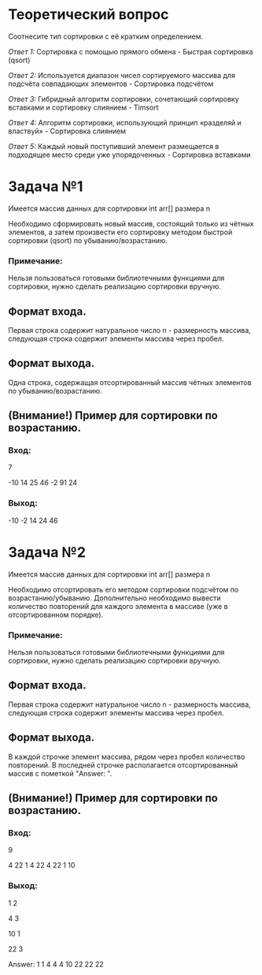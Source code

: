 # Теоретический вопрос
Соотнесите тип сортировки с её кратким определением.

_Ответ 1:_
Сортировка с помощью прямого обмена -
Быстрая сортировка (qsort)

_Ответ 2:_
Используется диапазон чисел сортируемого массива для подсчёта совпадающих элементов -
Сортировка подсчётом

_Ответ 3:_
Гибридный алгоритм сортировки, сочетающий сортировку вставками и сортировку слиянием -
Timsort

_Ответ 4:_
Алгоритм сортировки, использующий принцип «разделяй и властвуй» -
Сортировка слиянием

_Ответ 5:_
Каждый новый поступивший элемент размещается в подходящее место среди уже упорядоченных -
Сортировка вставками

# Задача №1

Имеется массив данных для сортировки int arr[] размера n

Необходимо сформировать новый массив, состоящий только из чётных элементов, а затем произвести его сортировку методом быстрой сортировки (qsort) по убыванию/возрастанию.

### Примечание:

Нельзя пользоваться готовыми библиотечными функциями для сортировки, нужно сделать реализацию сортировки вручную.

## Формат входа. 

Первая строка содержит натуральное число n - размерность массива, следующая строка содержит элементы массива через пробел.

## Формат выхода.

Одна строка, содержащая отсортированный массив чётных элементов по убыванию/возрастанию.


## (Внимание!) Пример для сортировки по возрастанию.

### Вход:

7

-10 14 25 46 -2 91 24

### Выход:

-10 -2 14 24 46


# Задача №2

Имеется массив данных для сортировки int arr[] размера n

Необходимо отсортировать его методом сортировки подсчётом по возрастанию/убыванию. Дополнительно необходимо вывести количество повторений для каждого элемента в массиве (уже в отсортированном порядке).


### Примечание:

Нельзя пользоваться готовыми библиотечными функциями для сортировки, нужно сделать реализацию сортировки вручную.


## Формат входа. 

Первая строка содержит натуральное число n - размерность массива, следующая строка содержит элементы массива через пробел.

## Формат выхода.

В каждой строчке элемент массива, рядом через пробел количество повторений.
В последней строчке располагается отсортированный массив с пометкой "Answer: ".


## (Внимание!) Пример для сортировки по возрастанию.

### Вход:

9

4 22 1 4 22 4 22 1 10

### Выход:

1 2

4 3

10 1

22 3

Answer: 1 1 4 4 4 10 22 22 22

